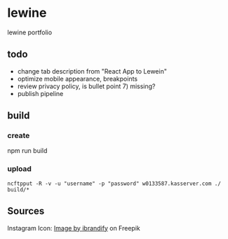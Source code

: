# lewine

lewine portfolio

## todo 

- change tab description from "React App to Lewein" 
- optimize mobile appearance, breakpoints
- review privacy policy, is bullet point 7) missing?
- publish pipeline 

## build

### create

npm run build

### upload

```
ncftpput -R -v -u "username" -p "password" w0133587.kasserver.com ./ build/*
```
## Sources

Instagram Icon: 
<a href="https://de.freepik.com/vektoren-kostenlos/instagram-neues-symbol_954290.htm#query=instagram%20logo&position=0&from_view=keyword&track=ais">Image by ibrandify</a> on Freepik